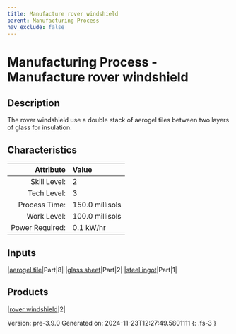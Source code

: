```yaml
---
title: Manufacture rover windshield
parent: Manufacturing Process
nav_exclude: false
---
```

# Manufacturing Process - Manufacture rover windshield

## Description
 The rover windshield use a double stack of aerogel tiles between two layers &#10;&#9;&#9;of glass for insulation. 

## Characteristics

| Attribute      | Value |
|--------:|:------|
|Skill Level:|2|
|Tech Level:|3|
|Process Time:|150.0 millisols|
|Work Level:|100.0 millisols|
|Power Required:|0.1 kW/hr|

## Inputs

|[aerogel tile](../part/aerogel-tile.html)|Part|8|
|[glass sheet](../part/glass-sheet.html)|Part|2|
|[steel ingot](../part/steel-ingot.html)|Part|1|

## Products

|[rover windshield](../part/rover-windshield.html)|2|


Version: pre-3.9.0 Generated on: 2024-11-23T12:27:49.5801111
{: .fs-3 }

